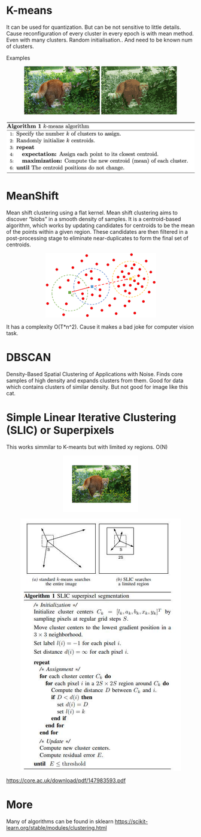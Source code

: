 # K-means

It can be used for quantization.
But can be not sensitive to little details. Cause reconfiguration of every cluster in every epoch is with mean method. Even with many clusters. Random initialisation.. And need to be known num of clusters.

Examples

<p align="center"> 
<img src="https://github.com/popikeyshen/all/blob/main/clustering/cat.jpg" width = 40% />  <img src="https://github.com/popikeyshen/all/blob/main/clustering/cat_res.png" width = 40% /> 
</p>

<p align="center"> <img src="https://github.com/popikeyshen/all/blob/main/clustering/k-means.jpg"  /></p>

# MeanShift

Mean shift clustering using a flat kernel.
Mean shift clustering aims to discover “blobs” in a smooth density of samples. It is a centroid-based algorithm, which works by updating candidates for centroids to be the mean of the points within a given region. These candidates are then filtered in a post-processing stage to eliminate near-duplicates to form the final set of centroids.

<p align="center"> <img src="https://github.com/popikeyshen/all/blob/main/clustering/mean-shift.png"  /></p>

It has a complexity O(T*n^2). Cause it makes a bad joke for computer vision task.


# DBSCAN 

Density-Based Spatial Clustering of Applications with Noise. Finds core samples of high density and expands clusters from them. Good for data which contains clusters of similar density.
But not good for image like this cat.

# Simple Linear Iterative Clustering (SLIC) or Superpixels

This works simmilar to K-meants but with limited xy regions.  O(N)

<p align="center"> <img src="/clustering/superpixels_5_segments.png"  width = 40% /></p>
<p align="center"> <img src="/clustering/slic.jpg"  /></p>

https://core.ac.uk/download/pdf/147983593.pdf

# More

Many of algorithms can be found in sklearn https://scikit-learn.org/stable/modules/clustering.html
